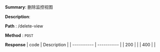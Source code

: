 **Summary**: 删除监控视图

**Description**:

**Path** : /delete-view

**Method** : `POST`

**Response**
| code      | Description |
| ----------- | ----------- |
|  200   |       |
|  400   |       |

